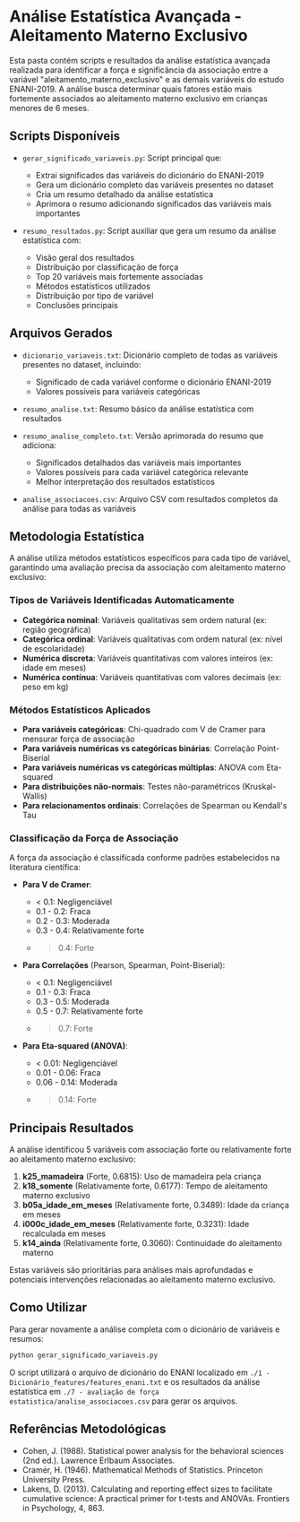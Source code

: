 # Análise Estatística Avançada - Aleitamento Materno Exclusivo

Esta pasta contém scripts e resultados da análise estatística avançada realizada para identificar a força e significância da associação entre a variável "aleitamento_materno_exclusivo" e as demais variáveis do estudo ENANI-2019. A análise busca determinar quais fatores estão mais fortemente associados ao aleitamento materno exclusivo em crianças menores de 6 meses.

## Scripts Disponíveis

- `gerar_significado_variaveis.py`: Script principal que:
  - Extrai significados das variáveis do dicionário do ENANI-2019
  - Gera um dicionário completo das variáveis presentes no dataset
  - Cria um resumo detalhado da análise estatística
  - Aprimora o resumo adicionando significados das variáveis mais importantes

- `resumo_resultados.py`: Script auxiliar que gera um resumo da análise estatística com:
  - Visão geral dos resultados
  - Distribuição por classificação de força
  - Top 20 variáveis mais fortemente associadas
  - Métodos estatísticos utilizados
  - Distribuição por tipo de variável
  - Conclusões principais

## Arquivos Gerados

- `dicionario_variaveis.txt`: Dicionário completo de todas as variáveis presentes no dataset, incluindo:
  - Significado de cada variável conforme o dicionário ENANI-2019
  - Valores possíveis para variáveis categóricas

- `resumo_analise.txt`: Resumo básico da análise estatística com resultados

- `resumo_analise_completo.txt`: Versão aprimorada do resumo que adiciona:
  - Significados detalhados das variáveis mais importantes
  - Valores possíveis para cada variável categórica relevante
  - Melhor interpretação dos resultados estatísticos

- `analise_associacoes.csv`: Arquivo CSV com resultados completos da análise para todas as variáveis

## Metodologia Estatística

A análise utiliza métodos estatísticos específicos para cada tipo de variável, garantindo uma avaliação precisa da associação com aleitamento materno exclusivo:

### Tipos de Variáveis Identificadas Automaticamente

- **Categórica nominal**: Variáveis qualitativas sem ordem natural (ex: região geográfica)
- **Categórica ordinal**: Variáveis qualitativas com ordem natural (ex: nível de escolaridade)
- **Numérica discreta**: Variáveis quantitativas com valores inteiros (ex: idade em meses)
- **Numérica contínua**: Variáveis quantitativas com valores decimais (ex: peso em kg)

### Métodos Estatísticos Aplicados

- **Para variáveis categóricas**: Chi-quadrado com V de Cramer para mensurar força de associação
- **Para variáveis numéricas vs categóricas binárias**: Correlação Point-Biserial
- **Para variáveis numéricas vs categóricas múltiplas**: ANOVA com Eta-squared
- **Para distribuições não-normais**: Testes não-paramétricos (Kruskal-Wallis)
- **Para relacionamentos ordinais**: Correlações de Spearman ou Kendall's Tau

### Classificação da Força de Associação

A força da associação é classificada conforme padrões estabelecidos na literatura científica:

- **Para V de Cramer**:
  - < 0.1: Negligenciável
  - 0.1 - 0.2: Fraca
  - 0.2 - 0.3: Moderada
  - 0.3 - 0.4: Relativamente forte
  - > 0.4: Forte

- **Para Correlações** (Pearson, Spearman, Point-Biserial):
  - < 0.1: Negligenciável
  - 0.1 - 0.3: Fraca
  - 0.3 - 0.5: Moderada
  - 0.5 - 0.7: Relativamente forte
  - > 0.7: Forte

- **Para Eta-squared (ANOVA)**:
  - < 0.01: Negligenciável
  - 0.01 - 0.06: Fraca
  - 0.06 - 0.14: Moderada
  - > 0.14: Forte

## Principais Resultados

A análise identificou 5 variáveis com associação forte ou relativamente forte ao aleitamento materno exclusivo:

1. **k25_mamadeira** (Forte, 0.6815): Uso de mamadeira pela criança
2. **k18_somente** (Relativamente forte, 0.6177): Tempo de aleitamento materno exclusivo
3. **b05a_idade_em_meses** (Relativamente forte, 0.3489): Idade da criança em meses
4. **i000c_idade_em_meses** (Relativamente forte, 0.3231): Idade recalculada em meses
5. **k14_ainda** (Relativamente forte, 0.3060): Continuidade do aleitamento materno

Estas variáveis são prioritárias para análises mais aprofundadas e potenciais intervenções relacionadas ao aleitamento materno exclusivo.

## Como Utilizar

Para gerar novamente a análise completa com o dicionário de variáveis e resumos:

```bash
python gerar_significado_variaveis.py
```

O script utilizará o arquivo de dicionário do ENANI localizado em `./1 - Dicionário_features/features_enani.txt` e os resultados da análise estatística em `./7 - avaliação de força estatistica/analise_associacoes.csv` para gerar os arquivos.

## Referências Metodológicas

- Cohen, J. (1988). Statistical power analysis for the behavioral sciences (2nd ed.). Lawrence Erlbaum Associates.
- Cramér, H. (1946). Mathematical Methods of Statistics. Princeton University Press.
- Lakens, D. (2013). Calculating and reporting effect sizes to facilitate cumulative science: A practical primer for t-tests and ANOVAs. Frontiers in Psychology, 4, 863. 